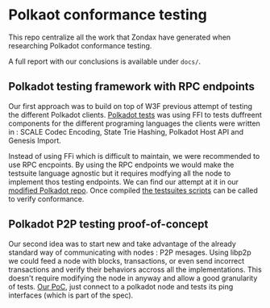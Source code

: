 # Polkaot conformance testing

This repo centralize all the work that Zondax have generated when researching Polkadot conformance testing.

A full report with our conclusions is available under `docs/`.

## Polkadot testing framework with RPC endpoints

Our first approach was to build on top of W3F previous attempt of testing the different Polkadot clients. [Polkadot tests](https://github.com/w3f/polkadot-tests) was using FFI to tests duffreent components for the different programing languages the clients were written in : SCALE Codec Encoding, State Trie Hashing, Polkadot Host API and Genesis Import.

Instead of using FFi which is difficult to maintain, we were recommended to use RPC encpoints. By using the RPC endpoints we would make the testsuite language agnostic but it requires modfying all the node to implement thos testing endpoints. We can find our attempt at it in our [modified Polkadot repo](https://github.com/Zondax/polkadot-sdk). Once compiled [the testsuites scripts](https://github.com/Zondax/Polkadot-conformance-tests) can be called to verify conformance.


## Polkadot P2P testing proof-of-concept

Our second idea was to start new and take advantage of the already standard way of communicating with nodes : P2P mesages. Using libp2p we could feed a node with blocks, transactions, or even send incorrect transactions and verify their behaviors accross all the implementations. This doesn't require modifying the node in anyway and allow a good granularity of tests. [Our PoC](https://github.com/Zondax/polkadot-p2p-testings), just connect to a polkadot node and tests its ping interfaces (which is part of the spec).